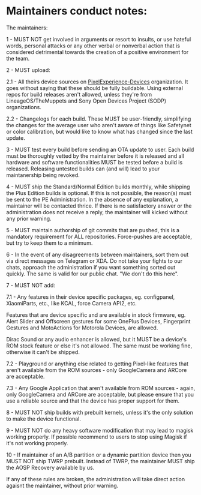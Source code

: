 # Maintainers conduct notes:

The maintainers:

1 - MUST NOT get involved in arguments or resort to insults, or use hateful words, personal attacks or any other verbal or nonverbal action that is considered detrimental towards the creation of a positive environment for the team.  

2 - MUST upload:

2.1 - All theirs device sources on [PixelExperience-Devices](https://github.com/PixelExperience-Devices) organization. It goes without saying that these should be fully buildable. Using external repos for build releases aren't allowed, unless they're from LineageOS/TheMuppets and Sony Open Devices Project (SODP) organizations.

2.2 - Changelogs for each build. These MUST be user-friendly, simplifying the changes for the average user who aren't aware of things like Safetynet or color calibration, but would like to know what has changed since the last update. 

3 - MUST test every build before sending an OTA update to user. Each build must be thoroughly vetted by the maintainer before it is released and all hardware and software functionalities MUST be tested before a build is released. Releasing untested builds can (and will) lead to your maintanership being revoked.

4 - MUST ship the Standard/Normal Edition builds monthly, while shipping the Plus Edition builds is optional. If this is not possible, the reason(s) must be sent to the PE Administration. In the absence of any explanation, a maintainer will be contacted thrice. If there is no satisfactory answer or the administration does not receive a reply, the maintainer will kicked without any prior warning. 

5 - MUST maintain authorship of git commits that are pushed, this is a mandatory requirement for ALL repositories. Force-pushes are acceptable, but try to keep them to a minimum.

6 - In the event of any disagreements between maintainers, sort them out via direct messages on Telegram or XDA. Do not take your fights to our chats, approach the administration if you want something sorted out quickly. The same is valid for our public chat. "We don't do this here".

7 - MUST NOT add:

7.1 - Any features in their device specific packages, eg. configpanel, XiaomiParts, etc., like KCAL, force Camera API2, etc.

Features that are device specific and are available in stock firmware, eg. Alert Slider and Offscreen gestures for some OnePlus Devices, Fingerprint Gestures and MotoActions for Motorola Devices, are allowed.

Dirac Sound or any audio enhancer is allowed, but it MUST be a device's ROM stock feature or else it's not allowed. The same must be working fine, otherwise it can't be shipped.

7.2 - Playground or anything else related to getting Pixel-like features that aren't available from the ROM sources - only GoogleCamera and ARCore are acceptable. 

7.3 - Any Google Application that aren't available from ROM sources - again, only GoogleCamera and ARCore are acceptable, but please ensure that you use a reliable source and that the device has proper support for them.

8 - MUST NOT ship builds with prebuilt kernels, unless it's the only solution to make the device functional.

9 - MUST NOT do any heavy software modification that may lead to magisk working properly. If possible recommend to users to stop using Magisk if it's not working properly.

10 - If maintainer of an A/B partition or a dynamic partition device then you MUST NOT ship TWRP prebuilt. Instead of TWRP, the maintainer MUST ship the AOSP Recovery available by us.

If any of these rules are broken, the administration will take direct action agaisnt the maintainer, without prior warning.
